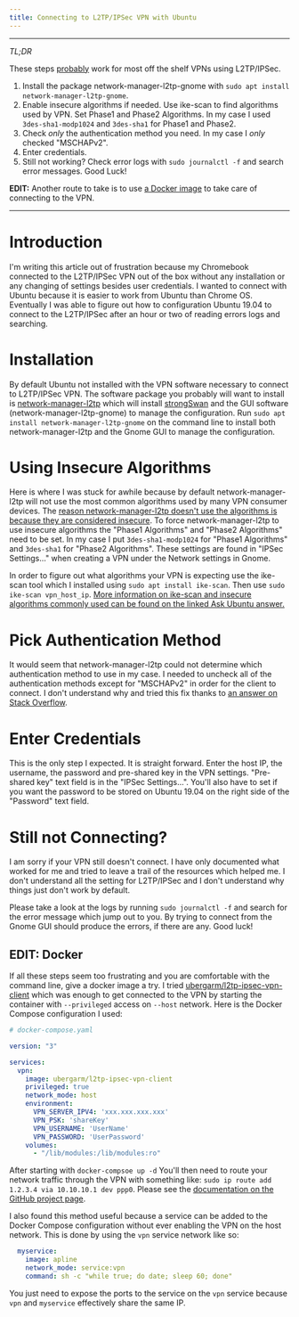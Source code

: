 ```yaml
---
title: Connecting to L2TP/IPSec VPN with Ubuntu
---
```


---

*TL;DR*

These steps [probably](https://github.com/nm-l2tp/network-manager-l2tp/blob/master/README.md#example-workaround-for-3des-sha1-and-modp1024-broken-algorithms) work for most off the shelf VPNs using L2TP/IPSec.

1. Install the package network-manager-l2tp-gnome with `sudo apt install network-manager-l2tp-gnome`.
2. Enable insecure algorithms if needed. Use ike-scan to find algorithms used by VPN. Set Phase1 and Phase2 Algorithms. In my case I used `3des-sha1-modp1024` and `3des-sha1` for Phase1 and Phase2.
3. Check *only* the authentication method you need. In my case I *only* checked "MSCHAPv2".
4. Enter credentials.
5. Still not working? Check error logs with `sudo journalctl -f` and search error messages. Good Luck!

**EDIT:** Another route to take is to use [a Docker image](https://github.com/ubergarm/l2tp-ipsec-vpn-client) to take care of connecting to the VPN.

---

# Introduction

I'm writing this article out of frustration because my Chromebook connected to the L2TP/IPSec VPN out of the box without any installation or any changing of settings besides user credentials. I wanted to connect with Ubuntu because it is easier to work from Ubuntu than Chrome OS. Eventually I was able to figure out how to configuration Ubuntu 19.04 to connect to the L2TP/IPSec after an hour or two of reading errors logs and searching.

# Installation

By default Ubuntu not installed with the VPN software necessary to connect to L2TP/IPSec VPN. The software package you probably will want to install is [network-manager-l2tp](https://github.com/nm-l2tp/network-manager-l2tp) which will install [strongSwan](https://www.strongswan.org/) and the GUI software (network-manager-l2tp-gnome) to manage the configuration. Run `sudo apt install network-manager-l2tp-gnome` on the command line to install both network-manager-l2tp and the Gnome GUI to manage the configuration.

# Using Insecure Algorithms

Here is where I was stuck for awhile because by default network-manager-l2tp will not use the most common algorithms used by many VPN consumer devices. The [reason network-manager-l2tp doesn't use the algorithms is because they are considered insecure](https://github.com/nm-l2tp/network-manager-l2tp/blob/master/README.md#example-workaround-for-3des-sha1-and-modp1024-broken-algorithms). To force network-manager-l2tp to use insecure algorithms the "Phase1 Algorithms" and "Phase2 Algorithms" need to be set. In my case I put `3des-sha1-modp1024` for "Phase1 Algorithms" and `3des-sha1` for "Phase2 Algorithms". These settings are found in "IPSec Settings..." when creating a VPN under the Network settings in Gnome.

In order to figure out what algorithms your VPN is expecting use the ike-scan tool which I installed using `sudo apt install ike-scan`. Then use `sudo ike-scan vpn_host_ip`. [More information on ike-scan and insecure algorithms commonly used can be found on the linked Ask Ubuntu answer.](https://askubuntu.com/a/920497/25776)

# Pick Authentication Method

It would seem that network-manager-l2tp could not determine which authentication method to use in my case. I needed to uncheck all of the authentication methods except for "MSCHAPv2" in order for the client to connect. I don't understand why and tried this fix thanks to [an answer on Stack Overflow](https://stackoverflow.com/a/39687810/350221).

# Enter Credentials

This is the only step I expected. It is straight forward. Enter the host IP, the username, the password and pre-shared key in the VPN settings. "Pre-shared key" text field is in the "IPSec Settings...". You'll also have to set if you want the password to be stored on Ubuntu 19.04 on the right side of the "Password" text field.

# Still not Connecting?

I am sorry if your VPN still doesn't connect. I have only documented what worked for me and tried to leave a trail of the resources which helped me. I don't understand all the setting for L2TP/IPSec and I don't understand why things just don't work by default.

Please take a look at the logs by running `sudo journalctl -f` and search for the error message which jump out to you. By trying to connect from the Gnome GUI should produce the errors, if there are any. Good luck!

## EDIT: Docker

If all these steps seem too frustrating and you are comfortable with the command line, give a docker image a try. I tried [ubergarm/l2tp-ipsec-vpn-client](https://github.com/ubergarm/l2tp-ipsec-vpn-client) which was enough to get connected to the VPN by starting the container with `--privileged` access on `--host` network. Here is the Docker Compose configuration I used:

``` yaml
# docker-compose.yaml

version: "3"

services:
  vpn:
    image: ubergarm/l2tp-ipsec-vpn-client
    privileged: true
    network_mode: host
    environment:
      VPN_SERVER_IPV4: 'xxx.xxx.xxx.xxx'
      VPN_PSK: 'shareKey'
      VPN_USERNAME: 'UserName'
      VPN_PASSWORD: 'UserPassword'
    volumes:
      - "/lib/modules:/lib/modules:ro"
```

After starting with `docker-compsoe up -d` You'll then need to route your network traffic through the VPN with something like: `sudo ip route add 1.2.3.4 via 10.10.10.1 dev ppp0`. Please see the [documentation on the GitHub project page](https://github.com/ubergarm/l2tp-ipsec-vpn-client#route).

I also found this method useful because a service can be added to the Docker Compose configuration without ever enabling the VPN on the host network. This is done by using the `vpn` service network like so:

``` yaml
  myservice:
    image: apline
    network_mode: service:vpn
    command: sh -c "while true; do date; sleep 60; done"
```

You just need to expose the ports to the service on the `vpn` service because `vpn` and `myservice` effectively share the same IP.
